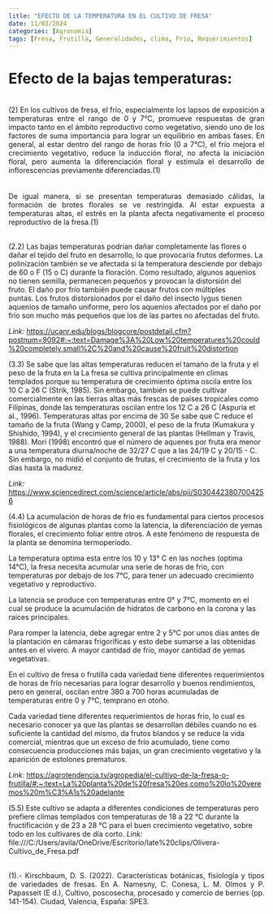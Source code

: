 ```yaml
---
litle: "EFECTO DE LA TEMPERATURA EN EL CULTIVO DE FRESA"
date: 11/03/2024 
categories: [Agronomia]
tags: [Fresa, Frutilla, Generalidades, clima, Frio, Requerimientos]
---
```


# Efecto de la bajas temperaturas:

<br>
<div style="text-align: justify;">
(2) En los cultivos de fresa, el frío, especialmente los lapsos de exposición a temperaturas entre el rango de 0 y 7°C, promueve respuestas de gran impacto tanto en el ámbito reproductivo como vegetativo, siendo uno de los factores de suma importancia para lograr un equilibrio en ambas fases. En general, al estar dentro del rango de horas frío (0 a 7°C), el frío mejora el crecimiento vegetativo, reduce la inducción floral, no afecta la iniciación floral, pero aumenta la diferenciación floral y estimula el desarrollo de inflorescencias previamente diferenciadas.(1)
</div>
<br>

<br>
<div style="text-align: justify;">
De igual manera, si se presentan temperaturas demasiado cálidas, la formación de brotes florales se ve restringida. Al estar expuesta a temperaturas altas, el estrés en la planta afecta negativamente el proceso reproductivo de la fresa.(1)
</div>
<br>


(2.2) Las bajas temperaturas podrían dañar completamente las flores o dañar el tejido del fruto en desarrollo, lo que provocaría frutos deformes. La polinización también se ve afectada si la temperatura desciende por debajo de 60 o F (15 o C) durante la floración. Como resultado, algunos aquenios no tienen semilla, permanecen pequeños y provocan la distorsión del fruto. El daño por frío también puede causar frutos con múltiples puntas. Los frutos distorsionados por el daño del insecto lygus tienen aquenios de tamaño uniforme, pero los aquenios afectados por el daño por frío son mucho más pequeños que los de las partes no afectadas del fruto.

*Link:* https://ucanr.edu/blogs/blogcore/postdetail.cfm?postnum=9092#:~:text=Damage%3A%20Low%20temperatures%20could%20completely,small%2C%20and%20cause%20fruit%20distortion 

(3.3) Se sabe que las altas temperaturas reducen el tamaño de la fruta y el peso de la fruta en la
La fresa se cultiva principalmente en climas templados porque su temperatura de crecimiento óptima oscila entre los 10 C a 26 C (Strik, 1985). Sin embargo, también se puede cultivar comercialmente en las tierras altas más frescas de países tropicales como Filipinas, donde las temperaturas oscilan entre los 12 C a 26 C (Aspuria et al., 1996). Temperaturas altas por encima de 30 Se sabe que C reduce el tamaño de la fruta (Wang y Camp, 2000), el peso de la fruta (Kumakura y Shishido, 1994), y el crecimiento general de las plantas (Hellman y Travis, 1988). Mori (1998) encontró que el número de aquenes por fruta era menor a una temperatura diurna/noche de 32/27 C que a las 24/19 C y 20/15 - C. Sin embargo, no midió el conjunto de frutas, el crecimiento de la fruta y los días hasta la madurez.

*Link:* https://www.sciencedirect.com/science/article/abs/pii/S0304423807004256 

(4.4) La acumulación de horas de frio es fundamental para ciertos procesos fisiológicos de algunas plantas como la latencia, la diferenciación de yemas florales, el crecimiento foliar entre otros. A este fenómeno de respuesta de la planta se denomina termoperíodo.

La temperatura optima esta entre los 10 y 13° C en las noches (optima 14°C), la fresa necesita acumular una serie de horas de frio, con temperaturas por debajo de los 7°C, para tener un adecuado crecimiento vegetativo y reproductivo.

La latencia se produce con temperaturas entre 0° y 7°C, momento en el cual se produce la acumulación de hidratos de carbono en la corona y las raíces principales.

Para romper la latencia, debe agregar entre 2 y 5°C por unos días antes de la plantación en cámaras frigoríficas y esto debe sumarse a las obtenidas antes en el vivero. A mayor cantidad de frío, mayor cantidad de yemas vegetativas.

En el cultivo de fresa o frutilla cada variedad tiene diferentes requerimientos de horas de frío necesarias para lograr desarrollo y buenos rendimientos, pero en general, oscilan entre 380 a 700 horas acumuladas de temperaturas entre 0 y 7°C, temprano en otoño.

Cada variedad tiene diferentes requerimientos de horas frio, lo cual es necesario conocer ya que las plantas se desarrollan débiles cuando no es suficiente la cantidad del mismo, da frutos blandos y se reduce la vida comercial, mientras que un exceso de frío acumulado, tiene como consecuencia producciones más bajas, un gran crecimiento vegetativo y la aparición de estolones prematuros.

*Link:* https://agrotendencia.tv/agropedia/el-cultivo-de-la-fresa-o-frutilla/#:~:text=La%20planta%20de%20fresa%20es,como%20lo%20veremos%20m%C3%A1s%20adelante 

(5.5) Este cultivo se adapta a diferentes condiciones de temperaturas pero
prefiere climas templados con temperaturas de 18 a 22 °C durante la
fructificación y de 23 a 28 °C para el buen crecimiento vegetativo, sobre
todo en los cultivares de día corto. 
*Link:* file:///C:/Users/avila/OneDrive/Escritorio/late%20clips/Olivera-Cultivo_de_Fresa.pdf

<br>
<div style="text-align: justify;">
(1).- Kirschbaum, D. S. (2022). Características botánicas, fisiología y tipos de variedades de fresas. En A. Namesny, C. Conesa, L. M. Olmos y P. Papasseit (E d.), Cultivo, poscosecha, procesado y comercio de berries (pp. 141-154). Ciudad, Valencia, España: SPE3.
<br>
<div>